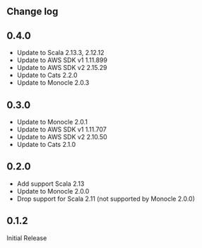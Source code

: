 Change log
----------

## 0.4.0
* Update to Scala 2.13.3, 2.12.12
* Update to AWS SDK v1 1.11.899
* Update to AWS SDK v2 2.15.29
* Update to Cats 2.2.0
* Update to Monocle 2.0.3

## 0.3.0

* Update to Monocle 2.0.1
* Update to AWS SDK v1 1.11.707
* Update to AWS SDK v2 2.10.50
* Update to Cats 2.1.0

## 0.2.0

* Add support Scala 2.13
* Update to Monocle 2.0.0
* Drop support for Scala 2.11 (not supported by Monocle 2.0.0)

## 0.1.2

Initial Release

